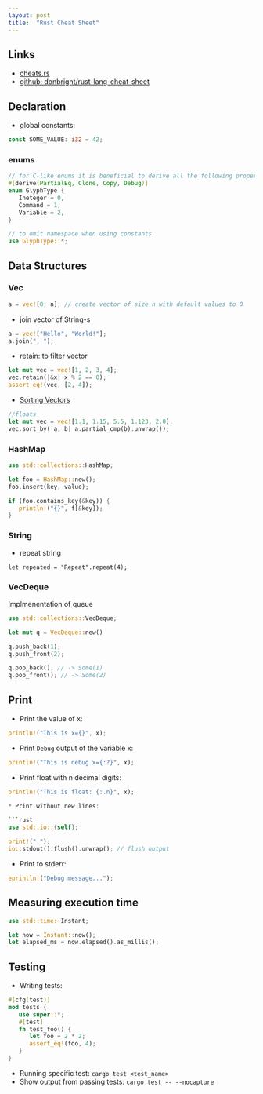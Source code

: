 ```yaml
---
layout: post
title:  "Rust Cheat Sheet"
---
```


## Links

* [cheats.rs](https://cheats.rs/)
* [github: donbright/rust-lang-cheat-sheet](https://github.com/donbright/rust-lang-cheat-sheet)


## Declaration

 * global constants:

```rust
const SOME_VALUE: i32 = 42;
```

### enums

```rust
// for C-like enums it is beneficial to derive all the following properties
#[derive(PartialEq, Clone, Copy, Debug)]
enum GlyphType {
   Ineteger = 0,
   Command = 1,
   Variable = 2,
}

// to omit namespace when using constants
use GlyphType::*;
```

## Data Structures

### Vec

```rust
a = vec![0; n]; // create vector of size n with default values to 0
```

 * join vector of String-s

```rust
a = vec!["Hello", "World!"];
a.join(", ");
```

 * retain: to filter vector

```rust
let mut vec = vec![1, 2, 3, 4];
vec.retain(|&x| x % 2 == 0);
assert_eq!(vec, [2, 4]);
```

 * [Sorting Vectors](https://rust-lang-nursery.github.io/rust-cookbook/algorithms/sorting.html)

 ```rust
 //floats
let mut vec = vec![1.1, 1.15, 5.5, 1.123, 2.0];
vec.sort_by(|a, b| a.partial_cmp(b).unwrap());
 ```




### HashMap

```rust
use std::collections::HashMap;

let foo = HashMap::new();
foo.insert(key, value);

if (foo.contains_key(&key)) {
   println!("{}", f[&key]);
}
```

### String

 * repeat string

```
let repeated = "Repeat".repeat(4);
```

### VecDeque

Implmenentation of queue

```rust
use std::collections::VecDeque;

let mut q = VecDeque::new()

q.push_back(1);
q.push_front(2);

q.pop_back(); // -> Some(1)
q.pop_front(); // -> Some(2)
```


## Print

* Print the value of x:

```rust
println!("This is x={}", x);
```

* Print `Debug` output of the variable x:

```rust
println!("This is debug x={:?}", x);
```

* Print float with n decimal digits:

```rust
println!("This is float: {:.n}", x);

* Print without new lines:

```rust
use std::io::{self};

print!(" ");
io::stdout().flush().unwrap(); // flush output
```

* Print to stderr:

```rust
eprintln!("Debug message...");
```

## Measuring execution time

```rust
use std::time::Instant;

let now = Instant::now();
let elapsed_ms = now.elapsed().as_millis();
```


## Testing

* Writing tests:

```rust
#[cfg(test)]
mod tests {
   use super::*;
   #[test]
   fn test_foo() {
      let foo = 2 * 2;
      assert_eq!(foo, 4);
   }
}
```

* Running specific test: `cargo test <test_name>`
* Show output from passing tests: `cargo test -- --nocapture`


